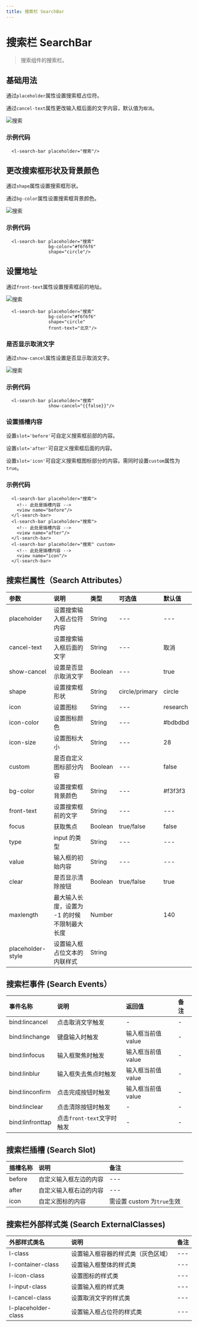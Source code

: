 ```yaml
---
title: 搜索栏 SearchBar
---
```


# <H2Icon /> 搜索栏 SearchBar

> 搜索组件的搜索栏。

## 基础用法

通过`placeholder`属性设置搜索框占位符。

通过`cancel-text`属性更改输入框后面的文字内容，默认值为`取消`。

![搜索](https://imglf6.nosdn0.126.net/img/RW5CNXdoVFJDVmpFK1BBNFZiYjZadXVqT2ZmT1RRTTh3Y0I4MEE5ZnFqb3ZwSjJ1Yjlkd1RBPT0.png?imageView&thumbnail=500x0&quality=96&stripmeta=0)

### 示例代码

```wxml
  <l-search-bar placeholder="搜索"/>
```

## 更改搜索框形状及背景颜色

通过`shape`属性设置搜索框形状。

通过`bg-color`属性设置搜索框背景颜色。

![搜索](https://imglf3.nosdn0.126.net/img/RW5CNXdoVFJDVmdEZUZ4aXNuTzhYRXNUcjVZVGRsUWFSVXJVOEpXR2g2SDNiQjlqV1Mzd0RnPT0.jpg?imageView&thumbnail=500x0&quality=96&stripmeta=0&type=jpg)

### 示例代码

```wxml
  <l-search-bar placeholder="搜索"
                bg-color="#f6f6f6"
                shape="circle"/>
```

## 设置地址

通过`front-text`属性设置搜索框前的地址。

![搜索](https://imglf3.nosdn0.126.net/img/RW5CNXdoVFJDVmpFK1BBNFZiYjZaaDBOTERvYkNUVXdQZFg3Rk9qcWpPL0haMXlxZGRhcGJnPT0.png?imageView&thumbnail=500x0&quality=96&stripmeta=0)

```wxml
  <l-search-bar placeholder="搜索"
                bg-color="#f6f6f6"
                shape="circle"
                front-text="北京"/>
```

### 是否显示取消文字

通过`show-cancel`属性设置是否显示取消文字。

![搜索](https://imglf4.nosdn0.126.net/img/RW5CNXdoVFJDVmpFK1BBNFZiYjZabFI2aTJmUEJHSHBrK0F2WEYwRmdHdUdJNGlweDNmcHhnPT0.png?imageView&thumbnail=500x0&quality=96&stripmeta=0)

### 示例代码

```wxml
  <l-search-bar placeholder="搜索"
                show-cancel="{{false}}"/>
```

### 设置插槽内容

设置`slot='before'`可自定义搜索框前部的内容。

设置`slot='after'`可自定义搜索框后面的内容。

设置`slot='icon'`可自定义搜索框图标部分的内容。需同时设置`custom`属性为`true`。

### 示例代码

```wxml
  <l-search-bar placeholder="搜索">
    <!-- 此处是插槽内容 -->
    <view name="before"/>
  </l-search-bar>
  <l-search-bar placeholder="搜索">
    <!-- 此处是插槽内容 -->
    <view name="after"/>
  </l-search-bar>
  <l-search-bar placeholder="搜索" custom>
    <!-- 此处是插槽内容 -->
    <view name="icon"/>
  </l-search-bar>
```

## 搜索栏属性（Search Attributes）

| 参数              | 说明                                         | 类型    | 可选值         | 默认值   |
| :---------------- | :------------------------------------------- | :------ | :------------- | :------- |
| placeholder       | 设置搜索输入框占位符内容                     | String  | ---            | ---      |
| cancel-text       | 设置搜索输入框后面的文字                     | String  | ---            | 取消     |
| show-cancel       | 设置是否显示取消文字                         | Boolean | ---            | true     |
| shape             | 设置搜索框形状                               | String  | circle/primary | circle   |
| icon              | 设置图标                                     | String  | ---            | research |
| icon-color        | 设置图标颜色                                 | String  | ---            | #bdbdbd  |
| icon-size         | 设置图标大小                                 | String  | ---            | 28       |
| custom            | 是否自定义图标部分内容                       | Boolean | ---            | false    |
| bg-color          | 设置搜索框背景颜色                           | String  | ---            | #f3f3f3  |
| front-text        | 设置搜索框前的文字                           | String  | ---            | ---      |
| focus             | 获取焦点                                     | Boolean | true/false     | false    |
| type              | input 的类型                                 | String  | ---            | ---      |
| value             | 输入框的初始内容                             | String  | ---            | ---      |
| clear             | 是否显示清除按钮                             | Boolean | true/false     | true    |
| maxlength         | 最大输入长度，设置为 -1 的时候不限制最大长度 | Number  |                | 140      |
| placeholder-style | 设置输入框占位文本的内联样式                 | String  |                |

## 搜索栏事件 (Search Events）

| 事件名称         | 说明                       | 返回值             | 备注 |
| :--------------- | :------------------------- | :----------------- | :--- |
| bind:lincancel   | 点击取消文字触发           | -                  | -    |
| bind:linchange   | 键盘输入时触发             | 输入框当前值 value | -    |
| bind:linfocus    | 输入框聚焦时触发           | 输入框当前值 value | -    |
| bind:linblur     | 输入框失去焦点时触发       | 输入框当前值 value | -    |
| bind:linconfirm  | 点击完成按钮时触发         | 输入框当前值 value | -    |
| bind:linclear    | 点击清除按钮时触发         | -                  | -    |
| bind:linfronttap | 点击`front-text`文字时触发 | -                  | -    |

## 搜索栏插槽 (Search Slot)

| 插槽名称 | 说明                   | 备注                       |
| :------- | :--------------------- | :------------------------- |
| before   | 自定义输入框左边的内容 | ---                        |
| after    | 自定义输入框右边的内容 | ---                        |
| icon     | 自定义图标的内容       | 需设置 custom 为`true`生效 |

## 搜索栏外部样式类 (Search ExternalClasses)

| 外部样式类名        | 说明                               | 备注 |
| :------------------ | :--------------------------------- | :--- |
| l-class             | 设置输入框容器的样式类（灰色区域） | ---  |
| l-container-class   | 设置输入框整体的样式类             | ---  |
| l-icon-class        | 设置图标的样式类                   | ---  |
| l-input-class       | 设置输入框的样式类                 | ---  |
| l-cancel-class      | 设置取消文字的样式类               | ---  |
| l-placeholder-class | 设置输入框占位符的样式类           | ---  |

<RightMenu />
